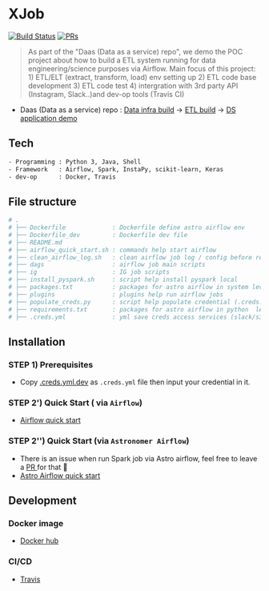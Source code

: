 # XJob

[![Build Status](https://travis-ci.org/yennanliu/Xjob.svg?branch=master)](https://travis-ci.org/yennanliu/Xjob)
[![PRs](https://img.shields.io/badge/PRs-welcome-6574cd.svg)](https://github.com/yennanliu/Xjob/pulls)

> As part of the "Daas (Data as a service) repo", we demo the POC project about how to build a ETL system running for data engineering/science purposes via Airflow. Main focus of this project:  1) ETL/ELT (extract, transform, load) env setting up 2) ETL code base development 3) ETL code test 4) intergration with 3rd party API (Instagram, Slack..)and dev-op tools (Travis CI) 

* Daas (Data as a service) repo :  [Data infra build](https://github.com/yennanliu/data_infra_repo) -> [ETL build](https://github.com/yennanliu/XJob) -> [DS application demo](https://github.com/yennanliu/analysis)


## Tech 
```bash 
- Programming : Python 3, Java, Shell 
- Framework   : Airflow, Spark, InstaPy, scikit-learn, Keras 
- dev-op      : Docker, Travis  
```

## File structure
```bash
# .
# ├── Dockerfile             : Dockerfile define astro airflow env 
# ├── Dockerfile_dev         : Dockerfile dev file 
# ├── README.md
# ├── airflow_quick_start.sh : commands help start airflow 
# ├── clean_airflow_log.sh   : clean airflow job log / config before reboost airflow
# ├── dags                   : airflow job main scripts 
# ├── ig                     : IG job scripts 
# ├── install_pyspark.sh     : script help install pyspark local 
# ├── packages.txt           : packages for astro airflow in system level 
# ├── plugins                : plugins help run airflow jobs 
# ├── populate_creds.py      : script help populate credential (.creds.yml) to airflow 
# ├── requirements.txt       : packages for astro airflow in python  level 
# ├── .creds.yml             : yml save creds access services (slack/s3/...) 

```

## Installation 

### STEP 1) Prerequisites
- Copy [.creds.yml.dev](https://github.com/yennanliu/Xjob/blob/master/.creds.yml.dev) as `.creds.yml` file then input your credential in it.

### STEP 2') Quick Start ( via `Airflow`)
- [Airflow quick start](https://github.com/yennanliu/Xjob/blob/master/doc/airflow_quick_start.md)

### STEP 2'') Quick Start (via `Astronomer Airflow`)
- There is an issue when run Spark job via Astro airflow, feel free to leave a [ PR ](https://github.com/yennanliu/Xjob/pulls)for that 🙏
- [Astro Airflow quick start ](https://github.com/yennanliu/Xjob/blob/master/doc/astro_airflow_quick_start.md)

## Development 

### Docker image 
- [Docker hub](https://cloud.docker.com/u/yennanliu/repository/docker/yennanliu/xjob_env_instance)

### CI/CD 
- [Travis](https://travis-ci.org/yennanliu/Xjob/builds)
